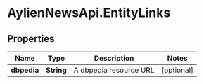 # AylienNewsApi.EntityLinks

## Properties
Name | Type | Description | Notes
------------ | ------------- | ------------- | -------------
**dbpedia** | **String** | A dbpedia resource URL | [optional] 


